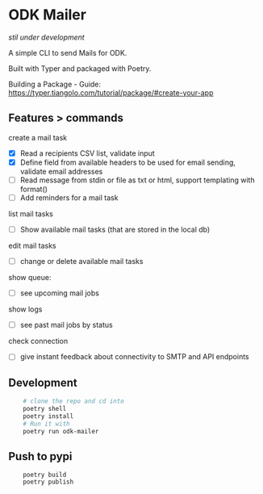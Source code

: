 # ODK Mailer

*stil under development*

A simple CLI to send Mails for ODK.

Built with Typer and packaged with Poetry.

Building a Package - Guide: https://typer.tiangolo.com/tutorial/package/#create-your-app

## Features > commands

create a mail task
- [x] Read a recipients CSV list, validate input
- [x] Define field from available headers to be used for email sending, validate email addresses
- [ ] Read message from stdin or file as txt or html, support templating with format()
- [ ] Add reminders for a mail task

list mail tasks
- [ ] Show available mail tasks (that are stored in the local db)

edit mail tasks
- [ ] change or delete available mail tasks


show queue:
- [ ] see upcoming mail jobs

show logs
- [ ] see past mail jobs by status

check connection
- [ ] give instant feedback about connectivity to SMTP and API endpoints

## Development

```bash
    # clone the repo and cd into
    poetry shell
    poetry install
    # Run it with
    poetry run odk-mailer 
```

## Push to pypi

```
    poetry build
    poetry publish
```